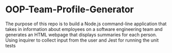 # OOP-Team-Profile-Generator
The purpose of this repo is to build a Node.js command-line application that takes in information about employees on a software engineering team and generates an HTML webpage that displays summaries for each person. Using inquirer to collect input from the user and Jest for running the unit tests    
